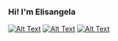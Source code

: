 ### Hi! I'm Elisangela 

<!--
**Elisangelamsilva/Elisangelamsilva** is a ✨ _special_ ✨ repository because its `README.md` (this file) appears on your GitHub profile.

Here are some ideas to get you started:

- 🔭 I’m currently working on ...
- 🌱 I’m currently learning ...
- 👯 I’m looking to collaborate on ...
- 🤔 I’m looking for help with ...
- 💬 Ask me about ...
- 📫 How to reach me: ...
- 😄 Pronouns: ...
- ⚡ Fun fact: ...
-->

[![Alt Text](https://dev-to-uploads.s3.amazonaws.com/i/lhnuwm0kcboyjgi7gytg.png)](https://www.linkedin.com/in/elisangelamsilva/)
[![Alt Text](https://dev-to-uploads.s3.amazonaws.com/i/r4s2aiy4v39jywj6zh8c.png)](https://dev.to/elisangelamsilva)
[![Alt Text](https://dev-to-uploads.s3.amazonaws.com/i/uxulcfk3nur9d1ybs9w9.png)](https://twitter.com/elisannsilva)
